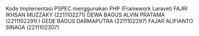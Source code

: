 Kode Implementasi PSPEC menggunakan PHP (Framework Laravel)
FAJRI IKHSAN MUZZAKY (2211102271)
DEWA BAGUS ALVIN PRATAMA (2211102291)
I GEDE BAGUS DARMAPUTRA (2211102297)
FAJAR ALIFIANTO SINAGA (2211102307) 
